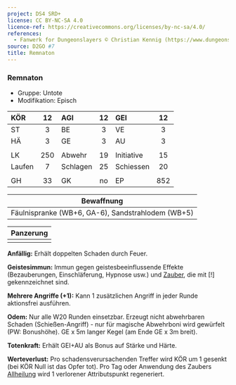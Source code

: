 ```yaml
---
project: DS4 SRD+
license: CC BY-NC-SA 4.0
licence-ref: https://creativecommons.org/licenses/by-nc-sa/4.0/
references: 
  - Fanwerk for Dungeonslayers © Christian Kennig (https://www.dungeonslayers.net/)
source: D2GO #7
title: Remnaton
---
```


### Remnaton

- Gruppe: Untote
- Modifikation: Episch

| KÖR    | 12  | AGI      | 12  | GEI        | 12  |
| :----- | :-: | :------- | :-: | :--------- | :-: |
| ST     |  3  | BE       |  3  | VE         |  3  |
| HÄ     |  3  | GE       |  3  | AU         |  3  |
|        |     |          |     |            |     |
| LK     | 250 | Abwehr   | 19  | Initiative | 15  |
| Laufen |  7  | Schlagen | 25  | Schiessen  | 20  |
|        |     |          |     |            |     |
| GH     | 33  | GK       | no  | EP         | 852 |

|                    Bewaffnung                     |
| :-----------------------------------------------: |
| Fäulnispranke (WB+6, GA-6), Sandstrahlodem (WB+5) |

| Panzerung |
| :-------: |
|           |

**Anfällig:** Erhält doppelten Schaden durch Feuer.

**Geistesimmun:** Immun gegen geistesbeeinflussende Effekte (Bezauberungen, Einschläferung, Hypnose usw.) und [Zauber](../../fanwerk/zauber/zauber.md), die mit [!] gekennzeichnet sind.

**Mehrere Angriffe (+1):** Kann 1 zusätzlichen Angriff in jeder Runde aktionsfrei ausführen.

**Odem:** Nur alle W20 Runden einsetzbar. Erzeugt nicht abwehrbaren Schaden (Schießen-Angriff) - nur für magische Abwehrboni wird gewürfelt (PW: Bonushöhe). GE x 5m langer Kegel (am Ende GE x 3m breit).

**Totenkraft:** Erhält GEI+AU als Bonus auf Stärke und Härte.

**Werteverlust:** Pro schadensverursachenden Treffer wird KÖR um 1 gesenkt (bei KÖR Null ist das Opfer tot). Pro Tag oder Anwendung des Zaubers [Allheilung](../../grw/zauber/allheilung.md) wird 1 verlorener Attributspunkt regeneriert.

